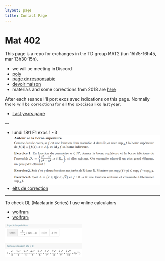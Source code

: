 ```yaml
---
layout: page
title: Contact Page
---
```


# Mat 402

This page is a repo for exchanges in the TD group  MAT2 (lun 15h15-16h45, mar 13h30-15h).

- we will be meeting in Discord
- [poly](https://www-fourier.ujf-grenoble.fr/~courtes/cours-mat402.pdf)
- [page de responsable](https://www-fourier.ujf-grenoble.fr/~courtes)
- [devoir
    maison](https://www-fourier.ujf-grenoble.fr/~courtes/MAT402_rappels-series_2020.pdf)
- materials and some corrections  from 2018 are
[here](https://www-fourier.ujf-grenoble.fr/~eynardbh/enseignement.html)


After each seance I'll post exos avec indications on this page.
Normally there will be corrections for all the execises like last year:

- [Last years page](../2019_MAT402)

--

- lundi 18/1 F1 exos 1 - 3 ![img](./m402_1.png)
- [elts de correction](./f1_1-4.pdf)



---

To check DL (Maclaurin Series) I use online calculators

- [wolfram](https://www.wolframalpha.com/input/?i=taylor+series+1%2F%281-x%29++%2B++ln%281-x%29+at+x%3D0)
- [wolfram](https://www.wolframalpha.com/input/?i=taylor+series+%28x%5E2+%2B+2x+-1%29+exp%28x%29+at+x+%3D+0)


<img  width="50%" alt="taylor s" src="taylor.png">

